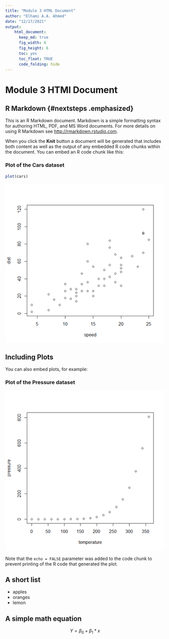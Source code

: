 ```yaml
---
title: "Module 3 HTML Document"
author: "Elhami A.A. Ahmed"
date: "12/17/2021"
output: 
    html_document:
      keep_md: true 
      fig_width: 6
      fig_height: 6
      toc: yes
      toc_float: TRUE
      code_folding: hide
---
```




# Module 3 HTMl Document
## R Markdown {#nextsteps .emphasized}

This is an R Markdown document. Markdown is a simple formatting syntax for authoring HTML, PDF, and MS Word documents. For more details on using R Markdown see <http://rmarkdown.rstudio.com>.

When you click the **Knit** button a document will be generated that includes both content as well as the output of any embedded R code chunks within the document. You can embed an R code chunk like this:

### Plot of the Cars dataset


```r
plot(cars)
```

![](index_files/figure-html/cars-1.png)<!-- -->

## Including Plots

You can also embed plots, for example:

### Plot of the Pressure dataset

![](index_files/figure-html/pressure-1.png)<!-- -->

Note that the `echo = FALSE` parameter was added to the code chunk to prevent printing of the R code that generated the plot.

## A short list

* apples
* oranges
* lemon

## A simple math equation

$$ Y = \beta_0 + \beta_1*x $$
